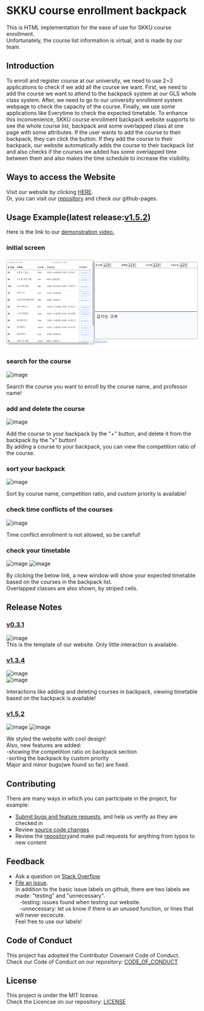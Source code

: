 # SKKU course enrollment backpack
This is HTML implementation for the ease of use for SKKU course enrollment.    
Unfortunately, the course list information is virtual, and is made by our team.   

## Introduction
To enroll and register course at our university, we need to use 2~3 applications to check if we add all the course we want. First, we need to add the course we want to attend to the backpack system at our GLS whole class system. After, we need to go to our university enrollment system webpage to check the capacity of the course. Finally, we use some applications like Everytime to check the expected timetable.
To enhance this inconvenience, SKKU course enrollment backpack website supports to see the whole course list, backpack and some overlapped class at one page with some attributes. If the user wants to add the course to their backpack, they can click the button. If they add the course to their backpack, our website automatically adds the course to their backpack list and also checks if the courses we added has some overlapped time between them and also makes the time schedule to increase the visibility.

## Ways to access the Website
Visit our website by clicking [HERE](https://steve30572.github.io/SKKU_TIMETABLE/).  
Or, you can visit our [repository](https://github.com/steve30572/SKKU_TIMETABLE) and check our github-pages.

## Usage Example(latest release:[v1.5.2](https://github.com/steve30572/SKKU_TIMETABLE/releases/tag/v1.5.2))
Here is the link to our [demonstration video.](https://www.youtube.com/watch?v=7ZnklwRE0P8)
### initial screen 
<p align="center">
  <img alt="Website inital screen" src="Initial Screen.PNG">
</p>


### search for the course      

![image](https://user-images.githubusercontent.com/60357053/119492351-eedc6800-bd99-11eb-9b0b-1d5911ffc1f0.png)

Search the course you want to enroll by the course name, and professor name!

### add and delete the course 

![image](https://user-images.githubusercontent.com/60357053/119492639-437fe300-bd9a-11eb-80fd-d06f5d9c9341.png)

Add the course to your backpack by the "+" button, and delete it from the backpack by the "x" button!   
By adding a course to your backpack, you can view the competition ratio of the course. 

### sort your backpack 

![image](https://user-images.githubusercontent.com/60357053/119493560-47603500-bd9b-11eb-9615-d9f7fe883b9a.png)

Sort by course name, competition ratio, and custom priority is available!

### check time conflicts of the courses

![image](https://user-images.githubusercontent.com/60357053/119494097-e2590f00-bd9b-11eb-8151-709497ed5bfe.png)

Time conflict enrollment is not allowed, so be careful!

### check your timetable 

![image](https://user-images.githubusercontent.com/60357053/119494570-6ad7af80-bd9c-11eb-946b-44cc34aacb42.png)
![image](https://user-images.githubusercontent.com/60357053/119494676-89d64180-bd9c-11eb-97e7-0d14eb9dbde2.png)

By clicking the below link, a new window will show your expected timetable based on the courses in the backpack list.   
Overlapped classes are also shown, by striped cells. 


## Release Notes
### [v0.3.1](https://github.com/steve30572/SKKU_TIMETABLE/releases/tag/v0.3.1)  
![image](https://user-images.githubusercontent.com/60357053/119495366-4d571580-bd9d-11eb-83d3-2901705575bd.png)   
This is the template of our website. Only little interaction is available. 

### [v1.3.4](https://github.com/steve30572/SKKU_TIMETABLE/releases/tag/v1.3.4)  
![image](https://user-images.githubusercontent.com/60357053/119495652-960ece80-bd9d-11eb-8885-85cea2166f60.png)  
![image](https://user-images.githubusercontent.com/60357053/119496011-00277380-bd9e-11eb-92a0-46b577199870.png)

Interactions like adding and deleting courses in backpack, viewing timetable based on the backpack is available! 

### [v1.5.2](https://github.com/steve30572/SKKU_TIMETABLE/releases/tag/v1.5.2)    
![image](https://user-images.githubusercontent.com/60357053/119496349-601e1a00-bd9e-11eb-8485-3a7ad105123c.png)
![image](https://user-images.githubusercontent.com/60357053/119496816-d6bb1780-bd9e-11eb-9810-fa2e8d2bd6ef.png)

We styled the website with cool design!  
Also, new features are added:    
-showing the competition ratio on backpack section    
-sorting the backpack by custom priority    
Major and minor bugs(we found so far) are fixed. 


## Contributing

There are many ways in which you can participate in the project, for example:

* [Submit bugs and feature requests](https://github.com/steve30572/SKKU_TIMETABLE/issues), and help us verify as they are checked in
* Review [source code changes](https://github.com/steve30572/SKKU_TIMETABLE)
* Review the [repository](https://github.com/steve30572/SKKU_TIMETABLE)and make pull requests for anything from typos to new content


## Feedback
* Ask a question on [Stack Overflow](https://stackoverflow.com)
* [File an issue](https://github.com/steve30572/SKKU_TIMETABLE/issues).  
    In addition to the basic issue labels on github, there are two labels we made:  "testing" and "unnecessary".   
    &nbsp;&nbsp;&nbsp;-testing: issues found when testing our website.  
    &nbsp;&nbsp;&nbsp;-unnecessary: let us know if there is an unused function, or lines that will never excecute.   
    Feel free to use our labels!   

## Code of Conduct
This project has adopted the Contributor Covenant Code of Conduct.  
Check our Code of Conduct on our repository: [CODE_OF_CONDUCT](https://github.com/steve30572/SKKU_TIMETABLE/blob/master/CODE_OF_CONDUCT.md)

## License
This project is under the MIT license.  
Check the Licencse on our repository: [LICENSE](https://github.com/steve30572/SKKU_TIMETABLE/blob/master/LICENSE)
